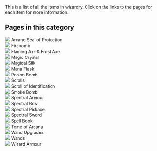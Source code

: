This is a list of all the items in wizardry. Click on the links to the pages for each item for more information.

## Pages in this category
![](https://github.com/Electroblob77/Wizardry/blob/1.12.2/src/main/resources/assets/ebwizardry/textures/items/armour_upgrade.png) Arcane Seal of Protection  
![](https://github.com/Electroblob77/Wizardry/blob/1.12.2/src/main/resources/assets/ebwizardry/textures/items/firebomb.png) Firebomb   
![](https://github.com/Electroblob77/Wizardry/blob/1.12.2/src/main/resources/assets/ebwizardry/textures/items/frost_axe.png) Flaming Axe & Frost Axe  
![](https://github.com/Electroblob77/Wizardry/blob/1.12.2/src/main/resources/assets/ebwizardry/textures/items/magic_crystal.png) Magic Crystal  
![](https://github.com/Electroblob77/Wizardry/blob/1.12.2/src/main/resources/assets/ebwizardry/textures/items/magic_silk.png) Magical Silk  
![](https://github.com/Electroblob77/Wizardry/blob/1.12.2/src/main/resources/assets/ebwizardry/textures/items/mana_flask.png) Mana Flask  
![](https://github.com/Electroblob77/Wizardry/blob/1.12.2/src/main/resources/assets/ebwizardry/textures/items/poison_bomb.png) Poison Bomb  
![](https://github.com/Electroblob77/Wizardry/blob/1.12.2/src/main/resources/assets/ebwizardry/textures/items/scroll.png) Scrolls  
![](https://github.com/Electroblob77/Wizardry/blob/1.12.2/src/main/resources/assets/ebwizardry/textures/items/identification_scroll.png) Scroll of Identification  
![](https://github.com/Electroblob77/Wizardry/blob/1.12.2/src/main/resources/assets/ebwizardry/textures/items/smoke_bomb.png) Smoke Bomb  
![](https://github.com/Electroblob77/Wizardry/blob/1.12.2/src/main/resources/assets/ebwizardry/textures/items/spectral_helmet.png) Spectral Armour  
![](https://github.com/Electroblob77/Wizardry/blob/1.12.2/src/main/resources/assets/ebwizardry/textures/items/spectral_bow_standby.png) Spectral Bow  
![](https://github.com/Electroblob77/Wizardry/blob/1.12.2/src/main/resources/assets/ebwizardry/textures/items/spectral_pickaxe.png) Spectral Pickaxe  
![](https://github.com/Electroblob77/Wizardry/blob/1.12.2/src/main/resources/assets/ebwizardry/textures/items/spectral_sword.png) Spectral Sword  
![](https://github.com/Electroblob77/Wizardry/blob/1.12.2/src/main/resources/assets/ebwizardry/textures/items/spell_book.png) Spell Book  
![](https://github.com/Electroblob77/Wizardry/blob/1.12.2/src/main/resources/assets/ebwizardry/textures/items/arcane_tome.png) Tome of Arcana  
![](https://github.com/Electroblob77/Wizardry/blob/1.12.2/src/main/resources/assets/ebwizardry/textures/items/upgrade_condenser.png) Wand Upgrades  
![](https://github.com/Electroblob77/Wizardry/blob/1.12.2/src/main/resources/assets/ebwizardry/textures/items/wand_master.png) Wands  
![](https://github.com/Electroblob77/Wizardry/blob/1.12.2/src/main/resources/assets/ebwizardry/textures/items/wizard_hat.png) Wizard Armour  